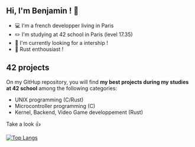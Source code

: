 ## Hi, I'm Benjamin ! 👋

- :computer: I'm a french developper living in Paris
- :pencil2: I'm studying at 42 school in Paris (level 17.35)
- :briefcase: I'm currently looking for a intership !  
- :crab: Rust enthousiast ! 

## 42 projects

On my GitHup repository, you will find **my best projects during my studies at 42 school** among the following categories:  

- UNIX programming (C/Rust)  
- Microcontroller programming (C)  
- Kernel, Backend, Video Game developpement (Rust)
  

Take a look :thumbsup:

[![Top Langs](https://github-readme-stats.vercel.app/api/top-langs/?username=bebosson)](https://github.com/anuraghazra/github-readme-stats)





<!--
**llefranc/llefranc** is a ✨ _special_ ✨ repository because its `README.md` (this file) appears on your GitHub profile.

Here are some ideas to get you started:

- 🔭 I’m currently working on ...
- 🌱 I’m currently learning ...
- 👯 I’m looking to collaborate on ...
- 🤔 I’m looking for help with ...
- 💬 Ask me about ...
- 📫 How to reach me: ...
- 😄 Pronouns: ...
- ⚡ Fun fact: ...
-->



<!--
**bebosson/bebosson** is a ✨ _special_ ✨ repository because its `README.md` (this file) appears on your GitHub profile.

Here are some ideas to get you started:

- 🔭 I’m currently working on ...
- 🌱 I’m currently learning ...
- 👯 I’m looking to collaborate on ...
- 🤔 I’m looking for help with ...
- 💬 Ask me about ...
- 📫 How to reach me: ...
- 😄 Pronouns: ...
- ⚡ Fun fact: ...
-->
